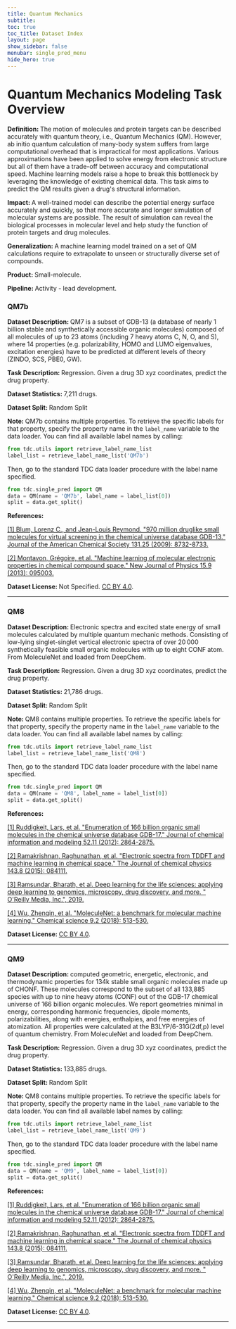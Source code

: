 ```yaml
---
title: Quantum Mechanics
subtitle: 
toc: true
toc_title: Dataset Index
layout: page
show_sidebar: false
menubar: single_pred_menu
hide_hero: true
---
```


# Quantum Mechanics Modeling Task Overview


<div class="box">
	

<p class='is-size-6'>  <strong> Definition: </strong> 
The motion of molecules and protein targets can be described accurately with quantum theory, i.e., Quantum Mechanics (QM). However, ab initio quantum calculation of many-body system suffers from large computational overhead that is impractical for most applications. Various approximations have been applied to solve energy from electronic structure but all of them have a trade-off between accuracy and computational speed. Machine learning models raise a hope to break this bottleneck by leveraging the knowledge of existing chemical data. This task aims to predict the QM results given a drug's structural information. </p>

<p class="is-size-6"> <strong> Impact: </strong>  
A well-trained model can describe the potential energy surface accurately and quickly, so that more accurate and longer simulation of molecular systems are possible. The result of simulation can reveal the biological processes in molecular level and help study the function of protein targets and drug molecules. </p>

<p class="is-size-6"> <strong> Generalization: </strong> A machine learning model trained on a set of QM calculations require to extrapolate to unseen or structurally diverse set of compounds.  </p>

<p class="is-size-6"> <strong> Product: </strong> Small-molecule. </p>

<p class="is-size-6"> <strong> Pipeline: </strong> Activity - lead development. </p>

</div>

### QM7b

<p class='is-size-6'>  <strong> Dataset Description: </strong> QM7 is a subset of GDB-13 (a database of nearly 1 billion stable and synthetically accessible organic molecules) composed of all molecules of up to 23 atoms (including 7 heavy atoms C, N, O, and S), where 14 properties (e.g. polarizability, HOMO and LUMO eigenvalues, excitation energies) have to be predicted at different levels of theory (ZINDO, SCS, PBE0, GW). </p>

<p class='is-size-6'>  <strong> Task Description: </strong>Regression. Given a drug 3D xyz coordinates, predict the drug property. </p>

<p class='is-size-6'>  <strong> Dataset Statistics: </strong> 7,211 drugs. </p>

<p class='is-size-6'>  <strong> Dataset Split: </strong> <span class="tag is-info is-light">Random Split</span> </p>

<p class='is-size-6'>  <strong> Note: </strong> QM7b contains multiple properties. To retrieve the specific labels for that property, specify the property name in the <code>label_name</code> variable to the data loader. You can find all available label names by calling: </p>

```python
from tdc.utils import retrieve_label_name_list
label_list = retrieve_label_name_list('QM7b')
```

<p class="is-size-6"> Then, go to the standard TDC data loader procedure with the label name specified. </p>

``` python
from tdc.single_pred import QM
data = QM(name = 'QM7b', label_name = label_list[0])
split = data.get_split()
```

<p class='is-size-6'>  <strong> References: </strong>  </p>

<a href="https://pubs.acs.org/doi/abs/10.1021/ja902302h">[1] Blum, Lorenz C., and Jean-Louis Reymond. "970 million druglike small molecules for virtual screening in the chemical universe database GDB-13." Journal of the American Chemical Society 131.25 (2009): 8732-8733.</a> 

<a href="https://iopscience.iop.org/article/10.1088/1367-2630/15/9/095003/meta">[2] Montavon, Grégoire, et al. "Machine learning of molecular electronic properties in chemical compound space." New Journal of Physics 15.9 (2013): 095003.</a> 

<p class='is-size-6'> <strong> Dataset License: </strong> Not Specified. <a href="https://creativecommons.org/licenses/by/4.0/">CC BY 4.0</a>.</p>

<hr />

### QM8

<p class='is-size-6'>  <strong> Dataset Description: </strong> Electronic spectra and excited state energy of small molecules calculated by multiple quantum mechanic methods. Consisting of low-lying singlet-singlet vertical electronic spectra of over 20 000 synthetically feasible small organic molecules with up to eight CONF atom. From MoleculeNet and loaded from DeepChem. </p>

<p class='is-size-6'>  <strong> Task Description: </strong>Regression. Given a drug 3D xyz coordinates, predict the drug property. </p>

<p class='is-size-6'>  <strong> Dataset Statistics: </strong> 21,786 drugs. </p>

<p class='is-size-6'>  <strong> Dataset Split: </strong> <span class="tag is-info is-light">Random Split</span> </p>

<p class='is-size-6'>  <strong> Note: </strong> QM8 contains multiple properties. To retrieve the specific labels for that property, specify the property name in the <code>label_name</code> variable to the data loader. You can find all available label names by calling: </p>

```python
from tdc.utils import retrieve_label_name_list
label_list = retrieve_label_name_list('QM8')
```

<p class="is-size-6"> Then, go to the standard TDC data loader procedure with the label name specified. </p>

``` python
from tdc.single_pred import QM
data = QM(name = 'QM8', label_name = label_list[0])
split = data.get_split()
```

<p class='is-size-6'>  <strong> References: </strong>  </p>

<a href="https://pubs.acs.org/doi/abs/10.1021/ci300415d">[1] Ruddigkeit, Lars, et al. "Enumeration of 166 billion organic small molecules in the chemical universe database GDB-17." Journal of chemical information and modeling 52.11 (2012): 2864-2875.</a> 

<a href="https://aip.scitation.org/doi/abs/10.1063/1.4928757?casa_token=mVBximpm4AMAAAAA:iG5mbej2eVDthAfXQFx7LIcQ4-b3I9W_5NsUxE_3LjDRHgGzgqJe-LfCmBiPy1W-ZhjO3oB0RXyW">[2] Ramakrishnan, Raghunathan, et al. "Electronic spectra from TDDFT and machine learning in chemical space." The Journal of chemical physics 143.8 (2015): 084111.</a> 

<a href="https://books.google.com/books?hl=en&lr=&id=6OiRDwAAQBAJ&oi=fnd&pg=PT19&dq=deep+learning+for+life+science+Bharath+Ramsundar&ots=SwHP1HB_qK&sig=iox0o4HN7pBkWC-Bw0X1qDNfwwQ">[3] Ramsundar, Bharath, et al. Deep learning for the life sciences: applying deep learning to genomics, microscopy, drug discovery, and more. " O'Reilly Media, Inc.", 2019.</a> 

<a href="https://pubs.rsc.org/--/content/articlehtml/2018/sc/c7sc02664a">[4] Wu, Zhenqin, et al. "MoleculeNet: a benchmark for molecular machine learning." Chemical science 9.2 (2018): 513-530.</a>

<p class='is-size-6'> <strong> Dataset License: </strong> <a href="https://creativecommons.org/licenses/by/4.0/">CC BY 4.0</a>.</p>


<hr />

### QM9

<p class='is-size-6'>  <strong> Dataset Description: </strong> computed geometric, energetic, electronic, and thermodynamic properties for 134k stable small organic molecules made up of CHONF. These molecules correspond to the subset of all 133,885 species with up to nine heavy atoms (CONF) out of the GDB-17 chemical universe of 166 billion organic molecules. We report geometries minimal in energy, corresponding harmonic frequencies, dipole moments, polarizabilities, along with energies, enthalpies, and free energies of atomization. All properties were calculated at the B3LYP/6-31G(2df,p) level of quantum chemistry. From MoleculeNet and loaded from DeepChem. </p>

<p class='is-size-6'>  <strong> Task Description: </strong>Regression. Given a drug 3D xyz coordinates, predict the drug property. </p>

<p class='is-size-6'>  <strong> Dataset Statistics: </strong> 133,885 drugs. </p>

<p class='is-size-6'>  <strong> Dataset Split: </strong> <span class="tag is-info is-light">Random Split</span> </p>

<p class='is-size-6'>  <strong> Note: </strong> QM8 contains multiple properties. To retrieve the specific labels for that property, specify the property name in the <code>label_name</code> variable to the data loader. You can find all available label names by calling: </p>

```python
from tdc.utils import retrieve_label_name_list
label_list = retrieve_label_name_list('QM9')
```

<p class="is-size-6"> Then, go to the standard TDC data loader procedure with the label name specified. </p>

``` python
from tdc.single_pred import QM
data = QM(name = 'QM9', label_name = label_list[0])
split = data.get_split()
```

<p class='is-size-6'>  <strong> References: </strong>  </p>

<a href="https://pubs.acs.org/doi/abs/10.1021/ci300415d">[1] Ruddigkeit, Lars, et al. "Enumeration of 166 billion organic small molecules in the chemical universe database GDB-17." Journal of chemical information and modeling 52.11 (2012): 2864-2875.</a> 

<a href="https://aip.scitation.org/doi/abs/10.1063/1.4928757?casa_token=mVBximpm4AMAAAAA:iG5mbej2eVDthAfXQFx7LIcQ4-b3I9W_5NsUxE_3LjDRHgGzgqJe-LfCmBiPy1W-ZhjO3oB0RXyW">[2] Ramakrishnan, Raghunathan, et al. "Electronic spectra from TDDFT and machine learning in chemical space." The Journal of chemical physics 143.8 (2015): 084111.</a> 

<a href="https://books.google.com/books?hl=en&lr=&id=6OiRDwAAQBAJ&oi=fnd&pg=PT19&dq=deep+learning+for+life+science+Bharath+Ramsundar&ots=SwHP1HB_qK&sig=iox0o4HN7pBkWC-Bw0X1qDNfwwQ">[3] Ramsundar, Bharath, et al. Deep learning for the life sciences: applying deep learning to genomics, microscopy, drug discovery, and more. " O'Reilly Media, Inc.", 2019.</a> 

<a href="https://pubs.rsc.org/--/content/articlehtml/2018/sc/c7sc02664a">[4] Wu, Zhenqin, et al. "MoleculeNet: a benchmark for molecular machine learning." Chemical science 9.2 (2018): 513-530.</a>

<p class='is-size-6'> <strong> Dataset License: </strong> <a href="https://creativecommons.org/licenses/by/4.0/">CC BY 4.0</a>.</p>


<hr />